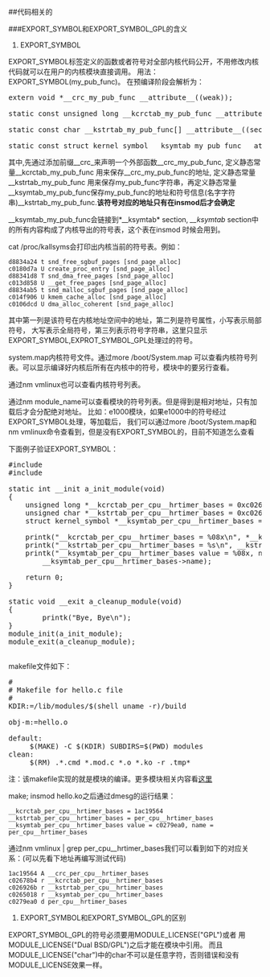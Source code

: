 <!---这里放一些暂时还不知道怎么分类的知识点-->

##代码相关的

###EXPORT_SYMBOL和EXPORT_SYMBOL_GPL的含义

1. EXPORT_SYMBOL

EXPORT_SYMBOL标签定义的函数或者符号对全部内核代码公开，不用修改内核代码就可以在用户的内核模块直接调用。
用法：EXPORT_SYMBOL(my_pub_func)。 在预编译阶段会解析为：

<pre class="brush: c">
extern void *__crc_my_pub_func __attribute__((weak));

static const unsigned long __kcrctab_my_pub_func __attribute__((__used__)) __attribute__((section("__kcrctab" ""), unused)) = (unsigned long) &__crc_my_pub_func; 

static const char __kstrtab_my_pub_func[] __attribute__((section("__ksymtab_strings"))) = "" "my_pub_func"; 

static const struct kernel_symbol __ksymtab_my_pub_func __attribute__((__used__)) __attribute__((section("__ksymtab" ""), unused)) = { (unsigned long)&my_pub_func, __kstrtab_my_pub_func };
</pre>

其中,先通过添加前缀__crc_来声明一个外部函数__crc_my_pub_func, 定义静态常量__kcrctab_my_pub_func 用来保存__crc_my_pub_func的地址, 定义静态常量__kstrtab_my_pub_func 用来保存my_pub_func字符串，再定义静态常量 __ksymtab_my_pub_func保存my_pub_func的地址和符号信息(名字字符串)__kstrtab_my_pub_func.**该符号对应的地址只有在insmod后才会确定**

__ksymtab_my_pub_func会链接到*__ksymtab* section, *__ksymtab* section中的所有内容构成了内核导出的符号表，这个表在insmod 时候会用到。

cat /proc/kallsyms会打印出内核当前的符号表。例如：
    
    d8834a24 t snd_free_sgbuf_pages [snd_page_alloc]
    c0180d7a U create_proc_entry [snd_page_alloc]
    d88341d8 T snd_dma_free_pages [snd_page_alloc]
    c013d858 U __get_free_pages [snd_page_alloc]
    d8834ab5 t snd_malloc_sgbuf_pages [snd_page_alloc]
    c014f906 U kmem_cache_alloc [snd_page_alloc]
    c0106dcd U dma_alloc_coherent [snd_page_alloc]

其中第一列是该符号在内核地址空间中的地址，第二列是符号属性，小写表示局部符号， 大写表示全局符号，第三列表示符号字符串，这里只显示EXPORT_SYMBOL,EXPROT_SYMBOL_GPL处理过的符号。

system.map内核符号文件。通过more /boot/System.map 可以查看内核符号列表。可以显示编译好内核后所有在内核中的符号，模块中的要另行查看。

通过nm vmlinux也可以查看内核符号列表。

通过nm module_name可以查看模块的符号列表。但是得到是相对地址，只有加载后才会分配绝对地址。
比如：e1000模块，如果e1000中的符号经过EXPORT_SYMBOL处理，等加载后，
我们可以通过more /boot/System.map和nm vmlinux命令查看到，但是没有EXPORT_SYMBOL的，目前不知道怎么查看

下面例子验证EXPORT_SYMBOL：
<pre class="brush: c">
#include <linux/module.h>  
#include <linux/kernel.h>  
 
static int __init a_init_module(void)  
{  
    unsigned long *__kcrctab_per_cpu__hrtimer_bases = 0xc02678b4;  
    unsigned char *__kstrtab_per_cpu__hrtimer_bases = 0xc026926b;  
    struct kernel_symbol *__ksymtab_per_cpu__hrtimer_bases = 0xc0265018;  
      
    printk("__kcrctab_per_cpu__hrtimer_bases = %08x\n", *__kcrctab_per_cpu__hrtimer_bases);  
    printk("__kstrtab_per_cpu__hrtimer_bases = %s\n", __kstrtab_per_cpu__hrtimer_bases);  
    printk("__ksymtab_per_cpu__hrtimer_bases value = %08x, name = %s\n", __ksymtab_per_cpu__hrtimer_bases->value,\  
        __ksymtab_per_cpu__hrtimer_bases->name);  
      
    return 0;  
}  
      
static void __exit a_cleanup_module(void)  
{  
        printk("Bye, Bye\n");  
}  
module_init(a_init_module);  
module_exit(a_cleanup_module);  

</pre>

makefile文件如下：
<pre class="brush:c">
#  
# Makefile for hello.c file  
#  
KDIR:=/lib/modules/$(shell uname -r)/build  

obj-m:=hello.o  
  
default:  
     $(MAKE) -C $(KDIR) SUBDIRS=$(PWD) modules  
clean:  
     $(RM) .*.cmd *.mod.c *.o *.ko -r .tmp*  
</pre>
注：该makefile实现的就是模块的编译。更多模块相关内容看[这里](how_to_make_a_modules.html)

make; insmod hello.ko之后通过dmesg的运行结果：

    __kcrctab_per_cpu__hrtimer_bases = 1ac19564
    __kstrtab_per_cpu__hrtimer_bases = per_cpu__hrtimer_bases
    __ksymtab_per_cpu__hrtimer_bases value = c0279ea0, name = per_cpu__hrtimer_bases

通过nm vmlinux | grep per_cpu__hrtimer_bases我们可以看到如下的对应关系：(可以先看下地址再编写测试代码)
    
    1ac19564 A __crc_per_cpu__hrtimer_bases
    c02678b4 r __kcrctab_per_cpu__hrtimer_bases
    c026926b r __kstrtab_per_cpu__hrtimer_bases
    c0265018 r __ksymtab_per_cpu__hrtimer_bases
    c0279ea0 d per_cpu__hrtimer_bases

1. EXPORT_SYMBOL和EXPORT_SYMBOL_GPL的区别

EXPORT_SYMBOL_GPL的符号必须要用MODULE_LICENSE("GPL")或者
用MODULE_LICENSE("Dual BSD/GPL")之后才能在模块中引用。
而且MODULE_LICENSE("char")中的char不可以是任意字符，否则错误和没有MODULE_LICENSE效果一样。


